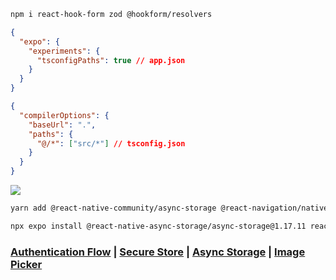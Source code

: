```sh
npm i react-hook-form zod @hookform/resolvers
```

```json
{
  "expo": {
    "experiments": {
      "tsconfigPaths": true // app.json
    }
  }
}
```

```json
{
  "compilerOptions": {
    "baseUrl": ".",
    "paths": {
      "@/*": ["src/*"] // tsconfig.json
    }
  }
}
```

![](https://miro.medium.com/v2/resize:fit:1100/format:webp/1*W4Z9fdZj-bTrQhTTflr6pw.jpeg)

```sh
yarn add @react-native-community/async-storage @react-navigation/native @react-navigation/stack @react-native-async-storage/async-storage react-native-safe-area-context react-native-gesture-handler @react-navigation/bottom-tabs

npx expo install @react-native-async-storage/async-storage@1.17.11 react-native-safe-area-context@4.5.0  react-native-gesture-handler@~2.9.0
```

### [Authentication Flow](https://reactnavigation.org/docs/auth-flow/) | [Secure Store](https://docs.expo.dev/versions/latest/sdk/securestore/) | [Async Storage](https://react-native-async-storage.github.io/async-storage/docs/usage) | [Image Picker](https://docs.expo.dev/versions/latest/sdk/imagepicker/)
